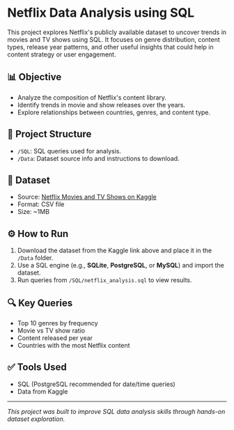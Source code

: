 # Netflix Data Analysis using SQL

This project explores Netflix's publicly available dataset to uncover trends in movies and TV shows using SQL. It focuses on genre distribution, content types, release year patterns, and other useful insights that could help in content strategy or user engagement.

## 📊 Objective

- Analyze the composition of Netflix's content library.
- Identify trends in movie and show releases over the years.
- Explore relationships between countries, genres, and content type.

## 📁 Project Structure

- `/SQL`: SQL queries used for analysis.
- `/Data`: Dataset source info and instructions to download.

## 📄 Dataset

- Source: [Netflix Movies and TV Shows on Kaggle](https://www.kaggle.com/datasets/shivamb/netflix-shows)
- Format: CSV file
- Size: ~1MB

## ⚙️ How to Run

1. Download the dataset from the Kaggle link above and place it in the `/Data` folder.
2. Use a SQL engine (e.g., **SQLite**, **PostgreSQL**, or **MySQL**) and import the dataset.
3. Run queries from `/SQL/netflix_analysis.sql` to view results.

## 🔍 Key Queries

- Top 10 genres by frequency
- Movie vs TV show ratio
- Content released per year
- Countries with the most Netflix content

## ✅ Tools Used

- SQL (PostgreSQL recommended for date/time queries)
- Data from Kaggle

---

*This project was built to improve SQL data analysis skills through hands-on dataset exploration.*
